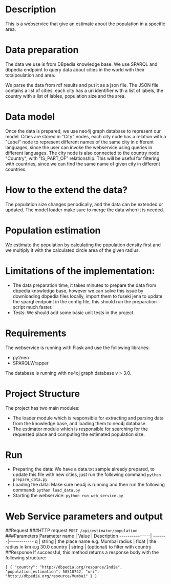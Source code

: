 # Description

This is a webservice that give an estimate about the population in a specific area.

# Data preparation

The data we use is from DBpedia knowledge base. We use SPARQL and dbpedia endpoint to query data about cities in the world with their totalpoulation and area.

We parse the data from rdf results and put it as a json file.
The JSON file contains a list of cities, each city has a uri identifier with a list of labels, the country with a list of lables, population size and the area.

# Data model
Once the data is prepared, we use neo4j graph database to represent our model.
Cities are stored in "City" nodes, each city node has a relation with a "Label" node to represent different names of the same city in different languages, since the user can invoke the webservice using queries in different languages.
The city node is also connected to the country node "Country", with "IS_PART_OF" relationship. This will be useful for filtering with countries, since we can find the same name of given city in different countries.

# How to the extend the data?
The population size changes periodically, and the data can be extended or updated. The model loader make sure to merge the data when it is needed.
# Population estimation
We estimate the population by calculating the population density first and we multiply it with the calculated circle area of the given radius.

# Limitations of the implementation:
- The data preparation time, it takes minutes to prepare the data from dbpedia knowledge base, however we can solve this issue by downloading dbpedia files locally, import them to fuseki jena to update the sparql endpoint in the config file, this should run the preparation script much faster.
- Tests: We should add some basic unit tests in the project.

# Requirements
The webservice is running with Flask and use the following libraries:
- py2neo
- SPARQLWrapper


The database is running with ne4oj graph database v > 3.0.

# Project Structure
The project has two main modules:
- The loader module which is responsible for extracting and parsing data from the knowledge base, and loading them to neo4j database.
- The estimator module which is responsible for searching for the requested place and computing the estimated population size.


# Run
- Preparing the data: We have a data.txt sample already prepared, to update this file with new cities, just run the following command
` python prepare_data.py `
- Loading the data: Make sure neo4j is running and then run the following command:
` python load_data.py `
- Starting the webservice:
` python run_web_service.py `

# Web Service parameters and output
##Request
###HTTP request
` POST /api/estimator/population `
###Parameters
Parameter name | Value	| Description
---------------| -------|------------
q | string | the place name e.g. Mumbai
radius | float | the radius in km e.g 30.0
country | string | (optional) to filter with country
##Response
If successful, this method returns a response body with the following structure:

`[
   {
     "country": "http://dbpedia.org/resource/India",
     "population_estimation": 58510742,
     "uri": "http://dbpedia.org/resource/Mumbai"
   }
 ]`
